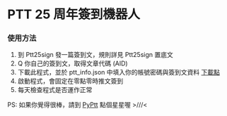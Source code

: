 # PTT 25 周年簽到機器人
### 使用方法
1. 到 Ptt25sign 發一篇簽到文，規則詳見 Ptt25sign 置底文
2. Q 你自己的簽到文，取得文章代碼 (AID)
3. 下載此程式，並於 ptt_info.json 中填入你的帳號密碼與簽到文資料 [下載點](https://github.com/PttCodingMan/PTT_bots/releases)
4. 啟動程式，會固定在零點零時推文簽到
5. 每天檢查程式是否運作正常

PS: 如果你覺得很棒，請到 [PyPtt](https://github.com/PttCodingMan/PyPtt) 點個星星喔 >///<
